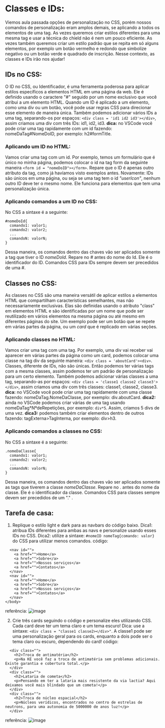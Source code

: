 # Classes e IDs:

Viemos aula passada opções de personalização no CSS, porém nossos comandos de personalização eram amplos demais, se aplicando a todos os elementos de uma tag. As vezes queremos criar estilos diferentes para uma mesma tag e usar a técnica do chield não é nem um pouco eficiente. As vezes também queremos criar um estilo padrão que se repita em só alguns elementos, por exemplo um botão vermelho e redondo que simbolize negativo ou um botão verde e quadrado de inscrição. Nesse contexto, as classes e IDs irão nos ajudar!

## IDs no CSS:
O ID no CSS, ou Identificador, é uma ferramenta poderosa para aplicar estilos específicos a elementos HTML em uma página da web. Ele é definido usando o caractere "#" seguido por um nome exclusivo que você atribui a um elemento HTML. Quando um ID é aplicado a um elemento, como uma div ou um botão, você pode usar regras CSS para direcionar esse elemento de maneira única. Também podemos adicionar vários IDs a uma tag, separando-os por espaços: `<div class = 'id1 id2 id3'></div>`, assim criamos uma div com três IDs: id1, id2, id3.
**dica:** no VSCode você pode criar uma tag rapidamente com um id fazendo: nomeDaTag#NomeDoID, por exemplo: h2#formTitle.

### Aplicando um ID no HTML:
Vamos criar uma tag com um id. Por exemplo, temos um formulário que é único no minha página, podemos colocar o id na tag form da seguinte maneira `<form id = "nomeDoID"></form>`. Repare que o ID é apenas outro atributo da tag, como já havíamos visto exemplos antes. Novamente: IDs são únicos em uma página, ou seja se uma tag tem o id _"userIcon"_, nenhum outro ID deve ter o mesmo nome. Ele funciona para elementos que tem uma personalização única.

### Aplicando comandos a um ID no CSS:
No CSS a sintaxe é a seguinte:
```
#nomeDoId{
  comando1: valor1;
  comando2: valor2;
  ...
  comandoN: valorN;
}
```
Dessa maneira, os comandos dentro das chaves vão ser aplicados somente a tag que tiver o ID _nomeDoId_. Repare no # antes do nome do Id. Ele é o identificador do ID. Comandos CSS para IDs sempre devem ser precedidos de uma #.

## Classes no CSS:
As classes no CSS são uma maneira versátil de aplicar estilos a elementos HTML que compartilham características semelhantes, mas não necessariamente exclusivas. Elas são definidas usando o atributo "class" em elementos HTML e são identificadas por um nome que pode ser reutilizado em vários elementos na mesma página ou até mesmo em diferentes páginas do site. Um exemplo pode ser um botão que se repete em várias partes da página, ou um _card_ que é replicado em várias seções.

### Aplicando classes no HTML:
Vamos criar uma tag com uma tag. Por exemplo, uma div vai receber vai aparecer em várias partes da página como um card, podemos colocar uma classe na tag div da seguinte maneira: `<div class = 'aboutCard'><div>`. Classes, diferente de IDs, não são únicas. Então podemos ter várias tags com a mesma classes, assim podemos ter um padrão de personalização para um certo elemento. Também podemos adicionar várias classes a uma tag, separando-as por espaços: `<div class = 'classe1 classe2 classe3'></div>`, assim criamos uma div com três classes: classe1, classe2, classe3.
**dica:** no VSCode você pode criar uma tag rapidamente com uma classe fazendo: nomeDaTag.NomeDaClasse, por exemplo: div.aboutCard.
**dica2:** ainda no VSCode podemos criar várias de uma tag usando nomeDaTag*NºdeRepetições, por exemplo: `div*5`. Assim, criamos 5 divs de uma vez.
**dica3:** podemos também criar elementos dentro de outros fazendo: tagExterna>TagInterna, por exemplo: div>h3.

### Aplicando comandos a classes no CSS:
No CSS a sintaxe é a seguinte:
```
.nomeDaClasse{
  comando1: valor1;
  comando2: valor2;
  ...
  comandoN: valorN;
}
```
Dessa maneira, os comandos dentro das chaves vão ser aplicados somente as tags que tiverem a classe _nomeDaClasse_. Repare no . antes do nome da classe. Ele é o identificador da classe. Comandos CSS para classes sempre devem ser precedidos de um "." .
 
## Tarefa de casa:

1. Replique o estilo light e dark para as navbars do código baixo.
Dica1: atribua IDs diferentes para ambas as navs e personalize usando esses IDs no CSS.
Dica2: utilize a sintaxe: `#nomeID nomeTag{comando: valor}` do CSS para utilizar menos comandos.
código:
```
  <nav id="">
    <a href="">Home</a>
    <a href="">Sobre</a>
    <a href="">Nossos serviços</a>
    <a href="">Contatos</a>
  </nav>
  <nav id="">
    <a href="">Home</a>
    <a href="">Sobre</a>
    <a href="">Nossos serviços</a>
    <a href="">Contatos</a>
  </nav>
</body>
```
referência:
![image](https://github.com/Johnvasc/GTi_Capacitacao/assets/39773960/55d98a41-3d8c-46bb-a9d7-94d70eb0744d)


2. Crie três cards seguindo o código e personalize eles utilizando CSS. Cada card deve ter um tema claro e um tema escuro!
Dica: use a sintaxe: `<div class = "classe1 classe2></div>"`. A classe1 pode ser uma personalização geral para os cards, enquanto a dois pode ser o tema claro ou escuro, dependendo do card!
código:
```
  <div class="">
    <h2>Troca de antimatéria</h2>
    <p>Na KE você faz a troca de antimatéria sem problemas adicionais. Existe garantia e cobertura total.</p>
  </div>
  <div class="">
    <h2>Lataria de cometa</h2>
    <p>Pensando em ter a lataria mais resistente da via lactia? Aqui deixamos você mais blindado que um cometa!</p>
  </div>
  <div class="">
    <h2>Troca de núcleo espacial</h2>
    <p>Núcleos verídicos, encontrados no centro de estrelas de neutrons, para uma autonomia de 5000000 de anos luz!</p>
  </div>
```
referência:
![image](https://github.com/Johnvasc/GTi_Capacitacao/assets/39773960/61c60070-1b9d-4852-bdc2-ed1376720217)
